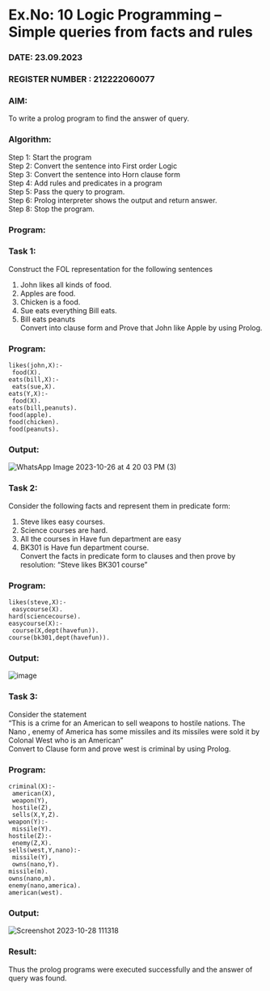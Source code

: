 # Ex.No: 10  Logic Programming –  Simple queries from facts and rules
### DATE: 23.09.2023                                                                  
### REGISTER NUMBER : 212222060077
### AIM: 
To write a prolog program to find the answer of query. 
###  Algorithm:
 Step 1: Start the program <br> 
 Step 2: Convert the sentence into First order Logic  <br> 
 Step 3:  Convert the sentence into Horn clause form  <br> 
 Step 4: Add rules and predicates in a program   <br> 
 Step 5:  Pass the query to program. <br> 
 Step 6: Prolog interpreter shows the output and return answer. <br> 
 Step 8:  Stop the program.
### Program:
### Task 1:
Construct the FOL representation for the following sentences <br> 
1.	John likes all kinds of food.  <br> 
2.	Apples are food.  <br> 
3.	Chicken is a food.  <br> 
4.	Sue eats everything Bill eats. <br> 
5.	 Bill eats peanuts  <br> 
   Convert into clause form and Prove that John like Apple by using Prolog. <br> 
### Program:
```
likes(john,X):- 
 food(X). 
eats(bill,X):- 
 eats(sue,X). 
eats(Y,X):- 
 food(X). 
eats(bill,peanuts). 
food(apple). 
food(chicken). 
food(peanuts).
```

### Output:

![WhatsApp Image 2023-10-26 at 4 20 03 PM (3)](https://github.com/MaheshS03/AI_Lab_2023-24/assets/128498431/427b0227-c549-4635-a046-0c90a15548ff)

### Task 2:
Consider the following facts and represent them in predicate form: <br>              
1.	Steve likes easy courses. <br> 
2.	Science courses are hard. <br> 
3. All the courses in Have fun department are easy <br> 
4. BK301 is Have fun department course.<br> 
Convert the facts in predicate form to clauses and then prove by resolution: “Steve likes BK301 course”<br> 

### Program:
```
likes(steve,X):- 
 easycourse(X). 
hard(sciencecourse). 
easycourse(X):- 
 course(X,dept(havefun)). 
course(bk301,dept(havefun)).
```

### Output:

![image](https://github.com/MaheshS03/AI_Lab_2023-24/assets/128498431/0cf791c8-5aa6-48fc-9d6a-73e04e08a499)

### Task 3:
Consider the statement <br> 
“This is a crime for an American to sell weapons to hostile nations. The Nano , enemy of America has some missiles and its missiles were sold it by Colonal West who is an American” <br> 
Convert to Clause form and prove west is criminal by using Prolog.<br> 
### Program:
```
criminal(X):- 
 american(X), 
 weapon(Y), 
 hostile(Z), 
 sells(X,Y,Z). 
weapon(Y):- 
 missile(Y). 
hostile(Z):- 
 enemy(Z,X). 
sells(west,Y,nano):- 
 missile(Y), 
 owns(nano,Y). 
missile(m). 
owns(nano,m). 
enemy(nano,america). 
american(west).
```

### Output:

![Screenshot 2023-10-28 111318](https://github.com/MaheshS03/AI_Lab_2023-24/assets/128498431/c04f02d5-144f-49ad-8815-3d1e80231f0e)

### Result:
Thus the prolog programs were executed successfully and the answer of query was found.

